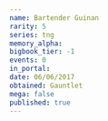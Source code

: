 ```yaml
---
name: Bartender Guinan
rarity: 5
series: tng
memory_alpha:
bigbook_tier: -1
events: 0
in_portal:
date: 06/06/2017
obtained: Gauntlet
mega: false
published: true
---
```




